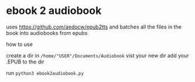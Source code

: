 # ebook 2 audiobook
 uses https://github.com/aedocw/epub2tts and batches all the files in the book into audiobooks from epubs

how to use

create a dir in ```/home/"USER"/Documents/Audiobook```
vist your new dir
add your .EPUB to the dir 

run ```python3 ebook2audiobook.py```
